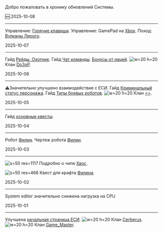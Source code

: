  
Добро пожаловать в хронику обновлений Системы.

🆕 2025-10-08
___
Управление: [Горячие клавиши](/sys/control/shortcut).
Управление: GamePad на [Xbox](/sys/control/xbox).
Поход: [Вулканы Лирого](/sys/event/campaign/liriy).

2025-10-07
___
Гайд [Рейды, Охотник](/sys/guide/raids-hunter).
Гайд [Чат команды](/sys/guide/chat-commands).
[Бонусы от наций](/sys/guide/nations).
![w=20 h=20](clan/15) Клан [Do3oP](/sys/clan/15).

2025-10-06
___
⚠️Значительно улучшено взаимодействие с ЕСИ.
Гайд [Криминальный статус персонажа](/sys/guide/status).
Гайд [Типы боевых роботов](/sys/guide/type-fighter).
![w=20 h=20](clan/10) Клан [<<STORM>>](/sys/clan/10).

2025-10-05
___
Гайд [основные квесты](/sys/guide/main-quest).

2025-10-04
___
Робот [Филин](/sys/robots/warrior/filin).
Чертеж робота [Филин](/sys/economy/design/robots/filin-plan).

2025-10-03
___
![s=50 res=1117]() Подробно о чипе [Хаос](/sys/items/chips/chaos).

![s=50 res=466]() Квест для крафта [Филина](/sys/tasks/filin).

2025-10-02
___
System editor значительно снижена нагрузка на CPU

2025-10-01
___
Улучшена [начальная страница ЕСИ](/sys).
![w=20 h=20](clan/13) Клан [Cerberus](/sys/clan/13).
![w=20 h=20](clan/25) Клан [Game_Master](/sys/clan/25).